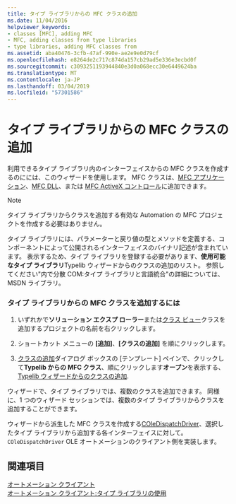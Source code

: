 ```yaml
---
title: タイプ ライブラリからの MFC クラスの追加
ms.date: 11/04/2016
helpviewer_keywords:
- classes [MFC], adding MFC
- MFC, adding classes from type libraries
- type libraries, adding MFC classes from
ms.assetid: aba40476-3cfb-47af-990e-ae2e9e0d79cf
ms.openlocfilehash: e8264de2c717c874da157cb29ad5e336e3ecbd0f
ms.sourcegitcommit: c3093251193944840e3d0a068ecc30e6449624ba
ms.translationtype: MT
ms.contentlocale: ja-JP
ms.lasthandoff: 03/04/2019
ms.locfileid: "57301586"
---
```

# <a name="adding-an-mfc-class-from-a-type-library"></a>タイプ ライブラリからの MFC クラスの追加

利用できるタイプ ライブラリ内のインターフェイスからの MFC クラスを作成するのにには、このウィザードを使用します。 MFC クラスは、[MFC アプリケーション](../../mfc/reference/creating-an-mfc-application.md)、[MFC DLL](../../mfc/reference/creating-an-mfc-dll-project.md)、または [MFC ActiveX コントロール](../../mfc/reference/creating-an-mfc-activex-control.md)に追加できます。

> [!NOTE]
>  タイプ ライブラリからクラスを追加する有効な Automation の MFC プロジェクトを作成する必要はありません。

タイプ ライブラリには、パラメーターと戻り値の型とメソッドを定義する、コンポーネントによって公開されるインターフェイスのバイナリ記述が含まれています。 表示するため、タイプ ライブラリを登録する必要があります、**使用可能なタイプ ライブラリ**Typelib ウィザードからのクラスの追加のリスト。 参照してください"内で分散 COM:タイプ ライブラリと言語統合"の詳細については、MSDN ライブラリ。

### <a name="to-add-an-mfc-class-from-a-type-library"></a>タイプ ライブラリからの MFC クラスを追加するには

1. いずれかで**ソリューション エクスプ ローラー**または[クラス ビュー](/visualstudio/ide/viewing-the-structure-of-code)クラスを追加するプロジェクトの名前を右クリックします。

1. ショートカット メニューの **[追加]**、**[クラスの追加]** を順にクリックします。

1. [クラスの追加](../../ide/add-class-dialog-box.md)ダイアログ ボックスの [テンプレート] ペインで、クリックして**Typelib からの MFC クラス**、順にクリックします**オープン**を表示する、 [Typelib ウィザードからのクラスの追加](../../mfc/reference/add-class-from-typelib-wizard.md).

ウィザードで、タイプ ライブラリでは、複数のクラスを追加できます。 同様に、1 つのウィザード セッションでは、複数のタイプ ライブラリからクラスを追加することができます。

ウィザードから派生した MFC クラスを作成する[COleDispatchDriver](../../mfc/reference/coledispatchdriver-class.md)、選択したタイプ ライブラリから追加する各インターフェイスに対して。 `COleDispatchDriver` OLE オートメーションのクライアント側を実装します。

## <a name="see-also"></a>関連項目

[オートメーション クライアント](../../mfc/automation-clients.md)<br/>
[オートメーション クライアント:タイプ ライブラリの使用](../../mfc/automation-clients-using-type-libraries.md)
